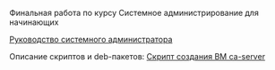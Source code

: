 Финальная работа по курсу Системное администрирование для начинающих

[Руководство системного администратора](https://docs.google.com/document/d/1TFv9O4SEeBTnqVplQjDGRAKb5jxrFexMgDtqs_nifOM/edit?usp=drive_link)

Описание скриптов и deb-пакетов:
[Скрипт создания ВМ ca-server](https://github.com/EugenyOvchinnikov/DevOpsJunior_finaljobs/blob/main/ca_server_create.sh)

